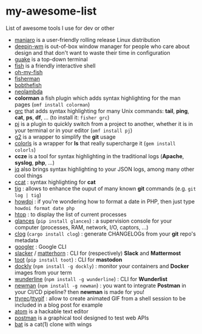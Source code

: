 # my-awesome-list
List of awesome tools I use for dev or other

- [manjaro](https://manjaro.org/) is a user-friendly rolling release Linux distribution
- [deepin-wm](https://github.com/linuxdeepin/deepin-wm) is out-of-box window manager for people who care about design and that don't want to waste their time in configuration
- [guake](http://guake.org/) is a top-down terminal
- [fish](https://fishshell.com/) is a friendly interactive shell
- [oh-my-fish](https://github.com/oh-my-fish/theme-bobthefish)
- [fisherman](https://github.com/fisherman/fisherman)
- [bobthefish](https://github.com/oh-my-fish/theme-bobthefish)
- [neolambda](https://github.com/ipatch/theme-neolambda)
- **colorman** a fish plugin which adds syntax highlighting for the man pages  (`omf install colorman`)
- [grc](https://github.com/oh-my-fish/plugin-grc) that adds syntax highlighting for many Unix commands: **tail**, **ping**, **cat**, **ps**, **df**, ... (to install it: `fisher grc`)
- [pj](https://github.com/oh-my-fish/plugin-pj) is a plugin to quickly switch from a project to another, whether it is in your terminal or in your editor (`omf install pj`)
- [g2](https://github.com/fisherman/g2) is a wrapper to simplify the **git** usage
- [colorls](https://github.com/athityakumar/colorls) is a wrapper for **ls** that really supercharge it (`gem install colorls`)
- **ccze** is a tool for syntax highlighting in the traditional logs (**Apache**, **syslog**, **php**, ...)
- [jq](https://stedolan.github.io/jq/) also brings syntax highlighting to your JSON logs, among many other cool things
- [ccat](https://github.com/jingweno/ccat) : syntax highlighting for **cat**
- [tig](https://github.com/jonas/tig) : allows to enhance the ouput of many known **git** commands (e.g. `git log | tig`)
- [howdoi](https://github.com/gleitz/howdoi) : if you're wondering how to format a date in PHP, then just type `howdoi format date php`
- [htop](https://hisham.hm/htop/) : to display the list of current processes
- [glances](https://github.com/nicolargo/glances) (`pip install glances`) : a supervision console for your computer (processes, RAM, network, I/O, captors, ...)
- [clog](https://github.com/clog-tool/clog-cli) (`cargo install clog`) : generate CHANGELOGs from your **git** repo's metadata
- [googler](https://github.com/jarun/googler) : Google CLI
- [slacker](https://github.com/TidalLabs/Slacker) / [matterhorn](https://github.com/matterhorn-chat/matterhorn) : CLI for (respectively) **Slack** and **Mattermost**
- [toot](https://github.com/ihabunek/toot) (`pip install toot`) : CLI for **mastodon**
- [dockly](https://github.com/lirantal/dockly) (`npm install -g dockly`) : monitor your containers and **Docker** images from your term
- [wunderline](http://wayneashleyberry.github.io/wunderline/) (`npm install -g wunderline`) : CLI for **Wunderlist**
- [newman](https://github.com/postmanlabs/newman) (`npm install -g newman`) : you want to integrate **Postman** in your CI/CD pipeline? then **newman** is made for you!
- [ttyrec](https://github.com/mjording/ttyrec)/[ttygif](https://github.com/icholy/ttygif) : allow to create animated GIF from a shell session to be included in a blog post for example
- [atom](https://atom.io/) is a hackable text editor
- [postman](https://www.getpostman.com/) is a graphical tool designed to test web APIs
- [bat](https://github.com/sharkdp/bat) is a cat(1) clone with wings
